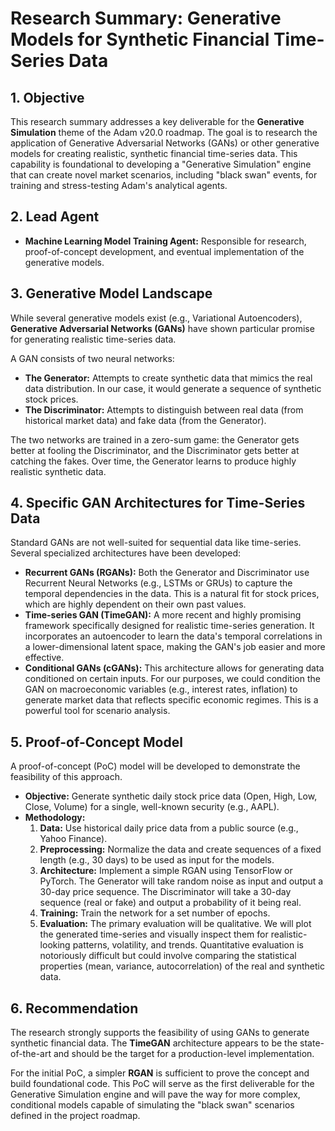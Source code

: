 # Research Summary: Generative Models for Synthetic Financial Time-Series Data

## 1. Objective

This research summary addresses a key deliverable for the **Generative Simulation** theme of the Adam v20.0 roadmap. The goal is to research the application of Generative Adversarial Networks (GANs) or other generative models for creating realistic, synthetic financial time-series data. This capability is foundational to developing a "Generative Simulation" engine that can create novel market scenarios, including "black swan" events, for training and stress-testing Adam's analytical agents.

## 2. Lead Agent

*   **Machine Learning Model Training Agent:** Responsible for research, proof-of-concept development, and eventual implementation of the generative models.

## 3. Generative Model Landscape

While several generative models exist (e.g., Variational Autoencoders), **Generative Adversarial Networks (GANs)** have shown particular promise for generating realistic time-series data.

A GAN consists of two neural networks:
*   **The Generator:** Attempts to create synthetic data that mimics the real data distribution. In our case, it would generate a sequence of synthetic stock prices.
*   **The Discriminator:** Attempts to distinguish between real data (from historical market data) and fake data (from the Generator).

The two networks are trained in a zero-sum game: the Generator gets better at fooling the Discriminator, and the Discriminator gets better at catching the fakes. Over time, the Generator learns to produce highly realistic synthetic data.

## 4. Specific GAN Architectures for Time-Series Data

Standard GANs are not well-suited for sequential data like time-series. Several specialized architectures have been developed:

*   **Recurrent GANs (RGANs):** Both the Generator and Discriminator use Recurrent Neural Networks (e.g., LSTMs or GRUs) to capture the temporal dependencies in the data. This is a natural fit for stock prices, which are highly dependent on their own past values.
*   **Time-series GAN (TimeGAN):** A more recent and highly promising framework specifically designed for realistic time-series generation. It incorporates an autoencoder to learn the data's temporal correlations in a lower-dimensional latent space, making the GAN's job easier and more effective.
*   **Conditional GANs (cGANs):** This architecture allows for generating data conditioned on certain inputs. For our purposes, we could condition the GAN on macroeconomic variables (e.g., interest rates, inflation) to generate market data that reflects specific economic regimes. This is a powerful tool for scenario analysis.

## 5. Proof-of-Concept Model

A proof-of-concept (PoC) model will be developed to demonstrate the feasibility of this approach.

*   **Objective:** Generate synthetic daily stock price data (Open, High, Low, Close, Volume) for a single, well-known security (e.g., AAPL).
*   **Methodology:**
    1.  **Data:** Use historical daily price data from a public source (e.g., Yahoo Finance).
    2.  **Preprocessing:** Normalize the data and create sequences of a fixed length (e.g., 30 days) to be used as input for the models.
    3.  **Architecture:** Implement a simple RGAN using TensorFlow or PyTorch. The Generator will take random noise as input and output a 30-day price sequence. The Discriminator will take a 30-day sequence (real or fake) and output a probability of it being real.
    4.  **Training:** Train the network for a set number of epochs.
    5.  **Evaluation:** The primary evaluation will be qualitative. We will plot the generated time-series and visually inspect them for realistic-looking patterns, volatility, and trends. Quantitative evaluation is notoriously difficult but could involve comparing the statistical properties (mean, variance, autocorrelation) of the real and synthetic data.

## 6. Recommendation

The research strongly supports the feasibility of using GANs to generate synthetic financial data. The **TimeGAN** architecture appears to be the state-of-the-art and should be the target for a production-level implementation.

For the initial PoC, a simpler **RGAN** is sufficient to prove the concept and build foundational code. This PoC will serve as the first deliverable for the Generative Simulation engine and will pave the way for more complex, conditional models capable of simulating the "black swan" scenarios defined in the project roadmap.
